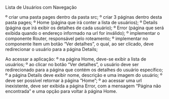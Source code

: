 Lista de Usuários com Navegação

º criar uma pasta pages dentro da pasta src;
º criar 3 páginas dentro desta pasta pages;
º Home (página que irá conter a lista de usuários);
º Details (página que irá exibir os detalhes de cada usuário);
º Error (página que será exibida quando o endereço informado na url for inválido);
º implementar o componente Router, responsável pelo roteamento;
º implementar no componente Item um botão “Ver detalhes”, o qual, ao ser clicado, deve redirecionar o usuário para a página Details;

Ao acessar a aplicação:
º na página Home, deve-se exibir a lista de usuários;
º ao clicar no botão “Ver detalhes”, o usuário deve ser redirecionado para a página que contém os detalhes do usuário específico;
º a página Details deve exibir nome, descrição e uma imagem do usuário;
º deve ser possível retornar à página ”Home”;
º ao acessar uma url inexistente, deve ser exibida a página Error, com a mensagem “Página não encontrada” e uma opção para voltar à página Home.
